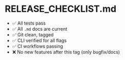 # RELEASE_CHECKLIST.md

- ✅ All tests pass
- ✅ All `.md` docs are current
- ✅ Git clean, tagged
- ✅ CLI verified for all flags
- ✅ CI workflows passing
- ❌ No new features after this tag (only bugfix/docs)
